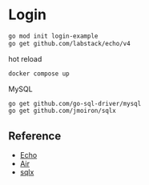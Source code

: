 
# Login

```bash
go mod init login-example
go get github.com/labstack/echo/v4
```

hot reload
```bash
docker compose up
```

MySQL
```bash
go get github.com/go-sql-driver/mysql
go get github.com/jmoiron/sqlx
```

## Reference
- [Echo](https://echo.labstack.com/)
- [Air](https://github.com/cosmtrek/air)
- [sqlx](https://github.com/jmoiron/sqlx)